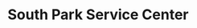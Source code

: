 ---
title: "South Park Service Center"
url: /morgantown/south-park-service-center/
shop: Autowerkstatt
---